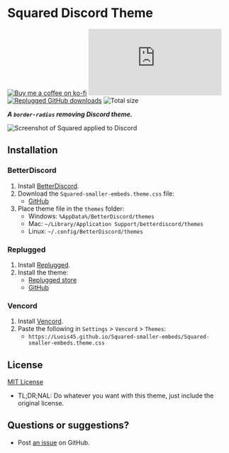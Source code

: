 [screenshot]: https://github.com/Luois45/Squared-smaller-embeds/assets/58306774/10d76aba-7683-4a7b-a20b-290944dc3a10

[css-color]:        https://developer.mozilla.org/en-US/docs/Web/CSS/color_value

[BetterDiscord]:    https://betterdiscord.app/
[Replugged]:        https://replugged.dev/
[Vencord]:          https://github.com/Vendicated/Vencord

[shield-donate]:    https://img.shields.io/badge/Donate-ko--fi-orange?style=flat-square&logo=kofi&logoColor=orange
[ko-fi]:            https://ko-fi.com/louis45 "Buy me a coffee!"

[shield-total-dl]:  https://img.shields.io/github/downloads/Luois45/Squared-smaller-embeds/Squared-smaller-embeds.theme.css?color=purple&label=BD%20GitHub%20downloads&style=flat-square
[shield-asar-dl]:   https://img.shields.io/github/downloads/Luois45/Squared-smaller-embeds/net.Luois45.Squared-smaller-embeds.asar?color=purple&label=Replugged%20downloads&style=flat-square
[shield-repo-size]: https://img.shields.io/github/repo-size/Luois45/Squared-smaller-embeds?style=flat-square "Total size"

[license]:          https://github.com/Luois45/Squared-smaller-embeds/blob/main/LICENSE
[issues]:           https://github.com/Luois45/Squared-smaller-embeds/issues
[.theme.css]:       https://github.com/Luois45/Squared-smaller-embeds/blob/main/Squared-smaller-embeds.theme.css

[release-bd]:       https://betterdiscord.app/theme/?id=000 "BetterDiscord store page"
[release-bd-gh]:    https://github.com/Luois45/Squared-smaller-embeds/releases/latest/download/Squared-smaller-embeds.theme.css "Latest Squared-smaller-embeds.theme.css"
[release-rp]:       https://replugged.dev/store/net.Luois45.Squared-smaller-embeds "Replugged store page"
[release-rp-gh]:    https://github.com/Luois45/Squared-smaller-embeds/releases/latest/download/net.Luois45.Squared-smaller-embeds "Latest net.Luois45.Squared-smaller-embeds.asar"

# Squared Discord Theme
[![Buy me a coffee on ko-fi][shield-donate]][ko-fi]
[![BetterDiscord GitHub downloads][shield-total-dl]][release-bd-gh]
[![Replugged GitHub downloads][shield-asar-dl]][release-rp-gh]
![Total size][shield-repo-size]

***A `border-radius` removing Discord theme.***

![Screenshot of Squared applied to Discord][screenshot]

## Installation

### BetterDiscord
1. Install [BetterDiscord][BetterDiscord].
2. Download the `Squared-smaller-embeds.theme.css` file:
    - [GitHub][release-bd-gh]
3. Place theme file in the `themes` folder:
    - Windows: `%AppData%/BetterDiscord/themes`
    - Mac: `~/Library/Application Support/betterdiscord/themes`
    - Linux: `~/.config/BetterDiscord/themes`

### Replugged
1. Install [Replugged][Replugged].
2. Install the theme:
    - [Replugged store][release-rp]
    - [GitHub][release-rp-gh]

### Vencord
1. Install [Vencord][Vencord].
2. Paste the following in `Settings` > `Vencord` > `Themes`:
    - `https://Luois45.github.io/Squared-smaller-embeds/Squared-smaller-embeds.theme.css`

## License
[MIT License][license]
- <span title="Too long; didn't read; not a lawyer">TL;DR;NAL</span>: Do whatever you want with this theme, just include the original license.

## Questions or suggestions?
- Post [an issue][issues] on GitHub.
